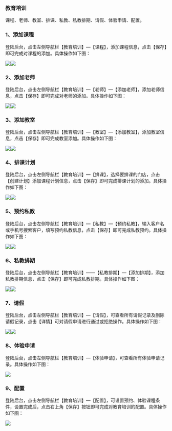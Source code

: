 ### 教育培训

课程、老师、教室、排课、私教、私教排期、请假、体验申请、配置。

### 1、添加课程

登陆后台，点击左侧导航栏【教育培训】—【课程】，添加课程信息，点击【保存】即可完成对课程的添加。具体操作如下图：

![](/assets/课程01.jpg)![](/assets/课程02.jpg)

### 2、添加老师

登陆后台，点击左侧导航栏【教育培训】—【老师】—【添加老师】，添加老师信息，点击【保存】即可完成对老师的添加。具体操作如下图：

![](/assets/老师01.jpg)![](/assets/老师02.jpg)

### 3、添加教室

登陆后台，点击左侧导航栏【教育培训】—【教室】—【添加教室】，添加教室信息，点击【保存】即可完成教室添加。具体操作如下图：

![](/assets/教室01.jpg)![](/assets/教室02.jpg)

### 4、排课计划

登陆后台，点击左侧导航栏【教育培训】—【排课】，选择要排课的门店，点击【创建计划】添加课程计划信息，点击【保存】即可完成排课计划的添加。具体操作如下图：

![](/assets/排课01.jpg)![](/assets/排课02.jpg)

### 5、预约私教

登陆后台，点击左侧导航栏【教育培训】—【私教】—【预约私教】，输入客户名或手机号搜索客户，填写预约私教信息，点击【保存】即可完成私教预约。具体操作如下图：

![](/assets/私教01.jpg)![](/assets/私教02.jpg)

### 6、私教排期

登陆后台，点击左侧导航栏【教育培训】——【私教排期】—【添加排期】，添加私教排期信息，点击【保存】即可完成私教排期。具体操作如下图：

![](/assets/私教排期01.jpg)![](/assets/私教排期02.jpg)

### 7、请假

登陆后台，点击左侧导航栏【教育培训】—【请假】，可查看所有请假记录及删除请假记录，点击【详情】可对请假申请进行通过或拒绝操作。具体操作如下图：

![](/assets/请假01.jpg)![](/assets/请假02.jpg)

### 8、体验申请

登陆后台，点击左侧导航栏【教育培训】—【体验申请】，可查看所有体验申请记录。具体操作如下图：

![](/assets/体验申请.jpg)

### 9、配置

登陆后台，点击左侧导航栏【教育培训】—【配置】，可设置预约、体验课程条件，设置完成后，点击右上角【保存】按钮即可完成对教育培训的配置。具体操作如下图：

![](/assets/配置.png)



